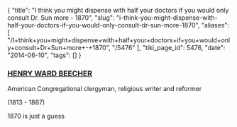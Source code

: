 {
    "title": "I think you might dispense with half your doctors if you would only consult Dr. Sun more - 1870",
    "slug": "i-think-you-might-dispense-with-half-your-doctors-if-you-would-only-consult-dr-sun-more-1870",
    "aliases": [
        "/I+think+you+might+dispense+with+half+your+doctors+if+you+would+only+consult+Dr+Sun+more+-+1870",
        "/5476"
    ],
    "tiki_page_id": 5476,
    "date": "2014-06-10",
    "tags": []
}


### [HENRY WARD BEECHER](http://www.giga-usa.com/quotes/authors/henry_ward_beecher_a001.htm)

American Congregational clergyman, religious writer and reformer

(1813 - 1887)

1870 is just a guess